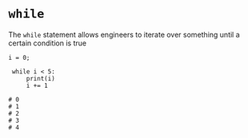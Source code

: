 # `while`

The `while` statement allows engineers to iterate over something until a certain condition is true

```
i = 0;

 while i < 5:
     print(i)
     i += 1

# 0
# 1
# 2
# 3
# 4
```
